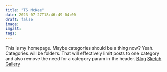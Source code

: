 ```yaml
---
title: "TS McKee"
date: 2023-07-27T18:46:49-04:00
draft: false
image: 
imgalt: 
tags: 
---
```

This is my homepage. Maybe categories should be a thing now? 
Yeah. Categories will be folders. 
That will effectively limit posts to one category and also remove the need for a category param in the header.
[Blog](blog)
[Sketch](sketch)
[Gallery](gallery)